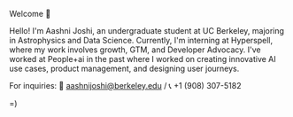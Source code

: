 Welcome 👋

Hello! I'm Aashni Joshi, an undergraduate student at UC Berkeley, majoring in Astrophysics and Data Science. Currently, I'm interning at Hyperspell, where my work involves growth, GTM, and Developer Advocacy. I've worked at People+ai in the past where I worked on creating innovative AI use cases, product management, and designing user journeys.

For inquiries: 📧 aashnijoshi@berkeley.edu / 📞 +1 (908) 307-5182

=)
